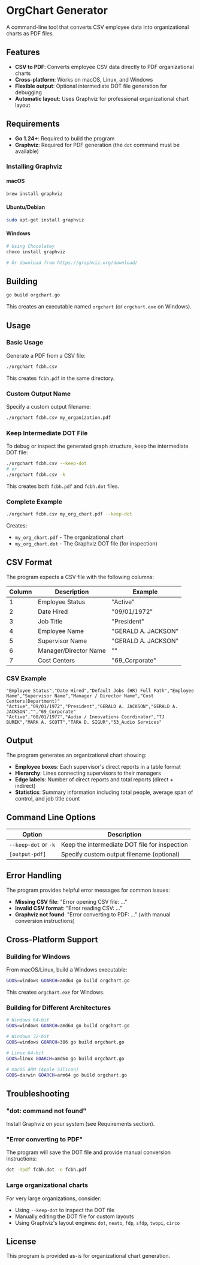 # OrgChart Generator

A command-line tool that converts CSV employee data into organizational charts as PDF files.

## Features

- **CSV to PDF**: Converts employee CSV data directly to PDF organizational charts
- **Cross-platform**: Works on macOS, Linux, and Windows
- **Flexible output**: Optional intermediate DOT file generation for debugging
- **Automatic layout**: Uses Graphviz for professional organizational chart layout

## Requirements

- **Go 1.24+**: Required to build the program
- **Graphviz**: Required for PDF generation (the `dot` command must be available)

### Installing Graphviz

#### macOS
```bash
brew install graphviz
```

#### Ubuntu/Debian
```bash
sudo apt-get install graphviz
```

#### Windows
```bash
# Using Chocolatey
choco install graphviz

# Or download from https://graphviz.org/download/
```

## Building

```bash
go build orgchart.go
```

This creates an executable named `orgchart` (or `orgchart.exe` on Windows).

## Usage

### Basic Usage

Generate a PDF from a CSV file:

```bash
./orgchart fcbh.csv
```

This creates `fcbh.pdf` in the same directory.

### Custom Output Name

Specify a custom output filename:

```bash
./orgchart fcbh.csv my_organization.pdf
```

### Keep Intermediate DOT File

To debug or inspect the generated graph structure, keep the intermediate DOT file:

```bash
./orgchart fcbh.csv --keep-dot
# or
./orgchart fcbh.csv -k
```

This creates both `fcbh.pdf` and `fcbh.dot` files.

### Complete Example

```bash
./orgchart fcbh.csv my_org_chart.pdf --keep-dot
```

Creates:
- `my_org_chart.pdf` - The organizational chart
- `my_org_chart.dot` - The Graphviz DOT file (for inspection)

## CSV Format

The program expects a CSV file with the following columns:

| Column | Description | Example |
|--------|-------------|---------|
| 1 | Employee Status | "Active" |
| 2 | Date Hired | "09/01/1972" |
| 3 | Job Title | "President" |
| 4 | Employee Name | "GERALD A. JACKSON" |
| 5 | Supervisor Name | "GERALD A. JACKSON" |
| 6 | Manager/Director Name | "" |
| 7 | Cost Centers | "69_Corporate" |

### CSV Example

```csv
"Employee Status","Date Hired","Default Jobs (HR) Full Path","Employee Name","Supervisor Name","Manager / Director Name","Cost Centers(Department)"
"Active","09/01/1972","President","GERALD A. JACKSON","GERALD A. JACKSON","","69_Corporate"
"Active","08/01/1977","Audio / Innovations Coordinator","TJ BUREK","MARK A. SCOTT","TARA D. SIGUR","53_Audio Services"
```

## Output

The program generates an organizational chart showing:

- **Employee boxes**: Each supervisor's direct reports in a table format
- **Hierarchy**: Lines connecting supervisors to their managers
- **Edge labels**: Number of direct reports and total reports (direct + indirect)
- **Statistics**: Summary information including total people, average span of control, and job title count

## Command Line Options

| Option | Description |
|--------|-------------|
| `--keep-dot` or `-k` | Keep the intermediate DOT file for inspection |
| `[output-pdf]` | Specify custom output filename (optional) |

## Error Handling

The program provides helpful error messages for common issues:

- **Missing CSV file**: "Error opening CSV file: ..."
- **Invalid CSV format**: "Error reading CSV: ..."
- **Graphviz not found**: "Error converting to PDF: ..." (with manual conversion instructions)

## Cross-Platform Support

### Building for Windows

From macOS/Linux, build a Windows executable:

```bash
GOOS=windows GOARCH=amd64 go build orgchart.go
```

This creates `orgchart.exe` for Windows.

### Building for Different Architectures

```bash
# Windows 64-bit
GOOS=windows GOARCH=amd64 go build orgchart.go

# Windows 32-bit
GOOS=windows GOARCH=386 go build orgchart.go

# Linux 64-bit
GOOS=linux GOARCH=amd64 go build orgchart.go

# macOS ARM (Apple Silicon)
GOOS=darwin GOARCH=arm64 go build orgchart.go
```

## Troubleshooting

### "dot: command not found"
Install Graphviz on your system (see Requirements section).

### "Error converting to PDF"
The program will save the DOT file and provide manual conversion instructions:
```bash
dot -Tpdf fcbh.dot -o fcbh.pdf
```

### Large organizational charts
For very large organizations, consider:
- Using `--keep-dot` to inspect the DOT file
- Manually editing the DOT file for custom layouts
- Using Graphviz's layout engines: `dot`, `neato`, `fdp`, `sfdp`, `twopi`, `circo`

## License

This program is provided as-is for organizational chart generation. 
